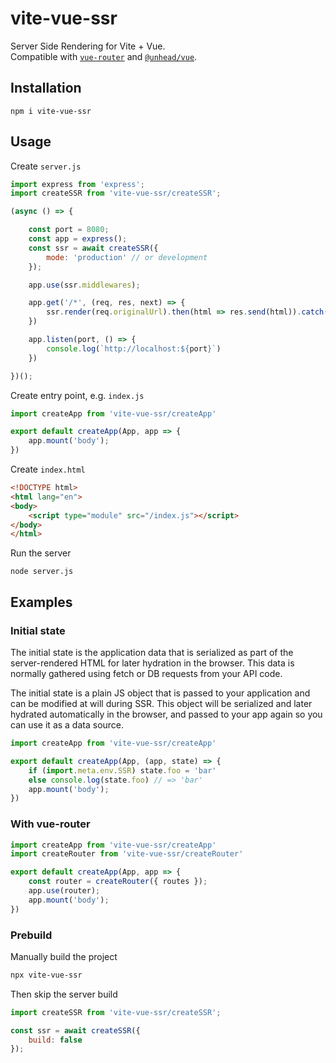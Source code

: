 # vite-vue-ssr
Server Side Rendering for Vite + Vue.  
Compatible with [`vue-router`](https://github.com/vuejs/router) and [`@unhead/vue`](https://github.com/unjs/unhead/tree/main/packages/vue).

## Installation
```shell
npm i vite-vue-ssr
```

## Usage

Create `server.js`
```js
import express from 'express';
import createSSR from 'vite-vue-ssr/createSSR';

(async () => {

    const port = 8080;
    const app = express();
    const ssr = await createSSR({
        mode: 'production' // or development
    });

    app.use(ssr.middlewares);

    app.get('/*', (req, res, next) => {
        ssr.render(req.originalUrl).then(html => res.send(html)).catch(next)
    })

    app.listen(port, () => {
        console.log(`http://localhost:${port}`)
    })

})();
```

Create entry point, e.g. `index.js`
```js
import createApp from 'vite-vue-ssr/createApp'

export default createApp(App, app => {
    app.mount('body');
})
```

Create `index.html`
```html
<!DOCTYPE html>
<html lang="en">
<body>
    <script type="module" src="/index.js"></script>
</body>
</html>
```

Run the server
```shell
node server.js
```

## Examples


### Initial state
The initial state is the application data that is serialized as part of the server-rendered HTML for later hydration in the browser. This data is normally gathered using fetch or DB requests from your API code.

The initial state is a plain JS object that is passed to your application and can be modified at will during SSR. This object will be serialized and later hydrated automatically in the browser, and passed to your app again so you can use it as a data source.
```js
import createApp from 'vite-vue-ssr/createApp'

export default createApp(App, (app, state) => {
    if (import.meta.env.SSR) state.foo = 'bar'
    else console.log(state.foo) // => 'bar'
    app.mount('body');
})
```


### With vue-router
```js
import createApp from 'vite-vue-ssr/createApp'
import createRouter from 'vite-vue-ssr/createRouter'

export default createApp(App, app => {
    const router = createRouter({ routes });
    app.use(router);
    app.mount('body');
})
```


### Prebuild

Manually build the project
```sh
npx vite-vue-ssr
```

Then skip the server build
```js
import createSSR from 'vite-vue-ssr/createSSR';

const ssr = await createSSR({
    build: false
});
```







